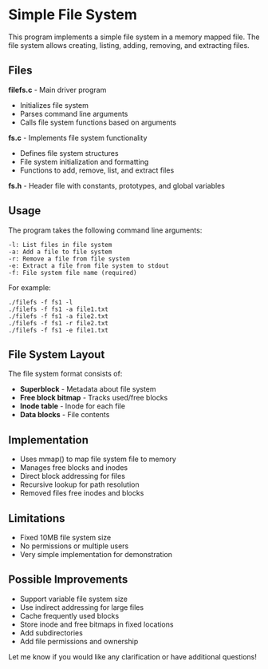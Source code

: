 # Simple File System

This program implements a simple file system in a memory mapped file. The file system allows creating, listing, adding, removing, and extracting files.

## Files

**filefs.c** - Main driver program 

- Initializes file system 
- Parses command line arguments
- Calls file system functions based on arguments

**fs.c** - Implements file system functionality

- Defines file system structures
- File system initialization and formatting
- Functions to add, remove, list, and extract files

**fs.h** - Header file with constants, prototypes, and global variables

## Usage



The program takes the following command line arguments:

```
-l: List files in file system  
-a: Add a file to file system
-r: Remove a file from file system
-e: Extract a file from file system to stdout
-f: File system file name (required)
```

For example:

```
./filefs -f fs1 -l
./filefs -f fs1 -a file1.txt 
./filefs -f fs1 -a file2.txt 
./filefs -f fs1 -r file2.txt
./filefs -f fs1 -e file1.txt
```

## File System Layout

The file system format consists of:

- **Superblock** - Metadata about file system 
- **Free block bitmap** - Tracks used/free blocks
- **Inode table** - Inode for each file 
- **Data blocks** - File contents

## Implementation 

- Uses mmap() to map file system file to memory
- Manages free blocks and inodes
- Direct block addressing for files
- Recursive lookup for path resolution
- Removed files free inodes and blocks

## Limitations

- Fixed 10MB file system size
- No permissions or multiple users
- Very simple implementation for demonstration

## Possible Improvements

- Support variable file system size
- Use indirect addressing for large files
- Cache frequently used blocks
- Store inode and free bitmaps in fixed locations
- Add subdirectories
- Add file permissions and ownership

Let me know if you would like any clarification or have additional questions!